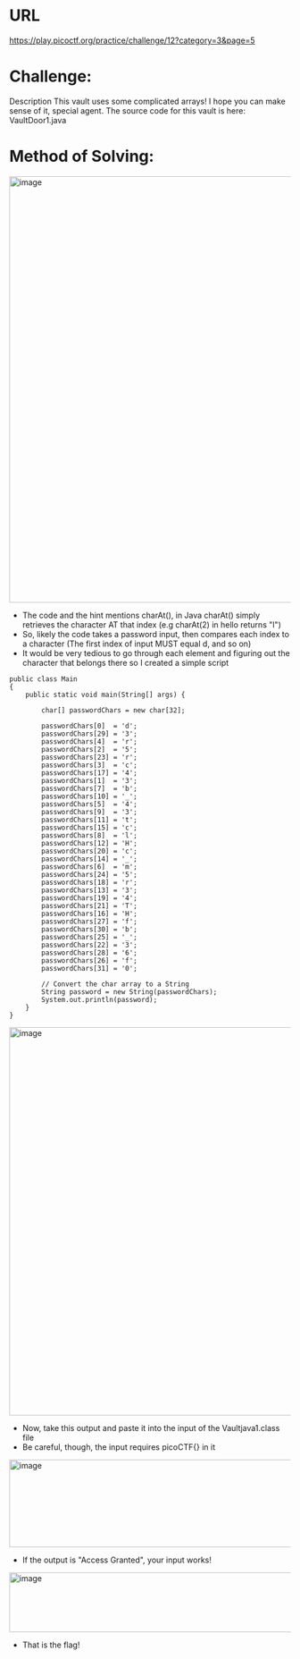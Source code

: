 # URL
https://play.picoctf.org/practice/challenge/12?category=3&page=5

# Challenge:
Description
This vault uses some complicated arrays! I hope you can make sense of it, special agent. The source code for this vault is here: VaultDoor1.java

# Method of Solving:
<img width="645" height="763" alt="image" src="https://github.com/user-attachments/assets/07b31d51-663d-48cf-9152-f0209af48fba" />

* The code and the hint mentions charAt(), in Java charAt() simply retrieves the character AT that index (e.g charAt(2) in hello returns "l")
* So, likely the code takes a password input, then compares each index to a character (The first index of input MUST equal d, and so on)
* It would be very tedious to go through each element and figuring out the character that belongs there so I created a simple script
```
public class Main
{
    public static void main(String[] args) {
        
        char[] passwordChars = new char[32];

        passwordChars[0]  = 'd';
        passwordChars[29] = '3';
        passwordChars[4]  = 'r';
        passwordChars[2]  = '5';
        passwordChars[23] = 'r';
        passwordChars[3]  = 'c';
        passwordChars[17] = '4';
        passwordChars[1]  = '3';
        passwordChars[7]  = 'b';
        passwordChars[10] = '_';
        passwordChars[5]  = '4';
        passwordChars[9]  = '3';
        passwordChars[11] = 't';
        passwordChars[15] = 'c';
        passwordChars[8]  = 'l';
        passwordChars[12] = 'H';
        passwordChars[20] = 'c';
        passwordChars[14] = '_';
        passwordChars[6]  = 'm';
        passwordChars[24] = '5';
        passwordChars[18] = 'r';
        passwordChars[13] = '3';
        passwordChars[19] = '4';
        passwordChars[21] = 'T';
        passwordChars[16] = 'H';
        passwordChars[27] = 'f';
        passwordChars[30] = 'b';
        passwordChars[25] = '_';
        passwordChars[22] = '3';
        passwordChars[28] = '6';
        passwordChars[26] = 'f';
        passwordChars[31] = '0';

        // Convert the char array to a String
        String password = new String(passwordChars);
        System.out.println(password);
    }
}
```

<img width="580" height="695" alt="image" src="https://github.com/user-attachments/assets/4ae7fa51-6d88-41ae-956c-54c413f3bedf" />

* Now, take this output and paste it into the input of the Vaultjava1.class file
* Be careful, though, the input requires picoCTF{} in it
<img width="917" height="157" alt="image" src="https://github.com/user-attachments/assets/828bf2d1-3923-4fd5-b4f6-30d002c14df7" />

* If the output is "Access Granted", your input works!
<img width="728" height="107" alt="image" src="https://github.com/user-attachments/assets/80f7ff87-b744-475b-811a-8509337e7c88" />

* That is the flag!



